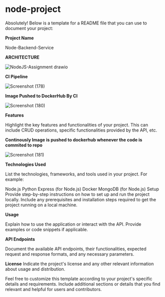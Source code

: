 # node-project


Absolutely! Below is a template for a README file that you can use to document your project:

**Project Name**

Node-Backend-Service 


**ARCHITECTURE**


![NodeJS-Assignment drawio](https://github.com/anand-nanwana14/node-project/assets/121349107/9b4dcdf7-d51d-4f86-ab6a-4622781d02a0)

**CI Pipeline**


![Screenshot (178)](https://github.com/anand-nanwana14/Automation/assets/121349107/46fa4528-eeb7-4d8a-b09f-fb1ab9a0acf7)

**Image Pushed to DockerHub By CI**


![Screenshot (180)](https://github.com/anand-nanwana14/Automation/assets/121349107/26102e8c-8d3d-4425-ad2a-5549fd34a561)






**Features**

Highlight the key features and functionalities of your project. This can include CRUD operations, specific functionalities provided by the API, etc.

**Continously Image is pushed to dockerhub whenever the code is commited to repo**

![Screenshot (181)](https://github.com/anand-nanwana14/Automation/assets/121349107/f7204cdd-8fa6-4cff-9a81-f2cf5dd38bf1)


**Technologies Used**

List the technologies, frameworks, and tools used in your project. For example:

Node.js
Python
Express (for Node.js)
Docker
MongoDB (for Node.js)
Setup
Provide step-by-step instructions on how to set up and run the project locally. Include any prerequisites and installation steps required to get the project running on a local machine.

**Usage**

Explain how to use the application or interact with the API. Provide examples or code snippets if applicable.

**API Endpoints**

Document the available API endpoints, their functionalities, expected request and response formats, and any necessary parameters.


**License**
Indicate the project's license and any other relevant information about usage and distribution.

Feel free to customize this template according to your project's specific details and requirements. Include additional sections or details that you find relevant and helpful for users and contributors.
